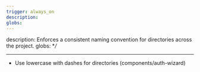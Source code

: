 ```yaml
---
trigger: always_on
description:
globs:
---
```


description: Enforces a consistent naming convention for directories across the project.
globs: \*_/_

---

- Use lowercase with dashes for directories (components/auth-wizard)
